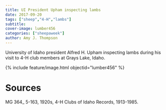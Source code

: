 ```yaml
---
title: UI President Upham inspecting lambs
date: 2017-09-20
tags: ["sheep","4-H","lambs"]
subtitle: 
cover-image: lumber456
categories: ["sheepaweek"]
author: Amy J. Thompson
---
```


University of Idaho president Alfred H. Upham inspecting lambs during his visit to 4-H club members at Grays Lake, Idaho.

{% include feature/image.html objectid="lumber456" %}

# Sources

MG 364_ 5-163, 1920s, 4-H Clubs of Idaho Records, 1913-1985.